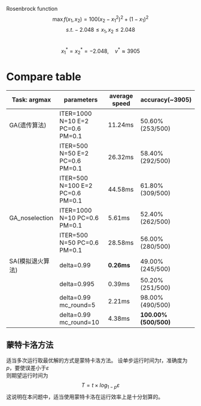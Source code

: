 Rosenbrock function  
$$\max f(x_1,x_2)=100(x_2-x_1^2)^2+(1-x_1)^2$$
$$s.t. -2.048\leq x_1,x_2 \leq 2.048$$  
$$x_1^*=x_2^*=-2.048, \quad v^*\approx 3905$$

# Compare table
|Task: argmax|parameters|average speed|accuracy(~3905)|
|---|---|---|---|
|GA(遗传算法)|ITER=1000 N=10 E=2 PC=0.6 PM=0.1|11.24ms|50.60% (253/500)|
||ITER=500 N=50 E=2 PC=0.6 PM=0.1|26.32ms|58.40% (292/500)|
||ITER=500 N=100 E=2 PC=0.6 PM=0.1|44.58ms|61.80% (309/500)|
|GA_noselection|ITER=1000 N=10 PC=0.6 PM=0.1|5.61ms|52.40% (262/500)|
||ITER=500 N=50 PC=0.6 PM=0.1|28.58ms|56.00% (280/500)|
|SA(模拟退火算法)|delta=0.99|**0.26ms**|49.00% (245/500)|
||delta=0.995|0.39ms|50.20% (251/500)|
||delta=0.99 mc_round=5|2.21ms|98.00% (490/500)|
||delta=0.99 mc_round=10|4.38ms|**100.00% (500/500)**|

## 蒙特卡洛方法  
适当多次运行取最优解的方式是蒙特卡洛方法。
设单步运行时间为$t$，准确度为$p$，要使误差小于$\varepsilon$  
则期望运行时间为
$$T=t\times log_{1-p}{\varepsilon}$$
这说明在本问题中，适当使用蒙特卡洛在运行效率上是十分划算的。
